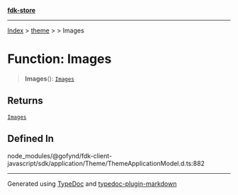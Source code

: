 [**fdk-store**](../../../README.md)
***

[Index](../../../API.md) > [theme](../../README.md) > [<internal>](../README.md) > Images

# Function: Images

> **Images**(): [`Images`](../type-aliases/type-alias.Images.md)

## Returns

[`Images`](../type-aliases/type-alias.Images.md)

## Defined In

node\_modules/@gofynd/fdk-client-javascript/sdk/application/Theme/ThemeApplicationModel.d.ts:882

***
Generated using [TypeDoc](https://typedoc.org/) and [typedoc-plugin-markdown](https://www.npmjs.com/package/typedoc-plugin-markdown)
